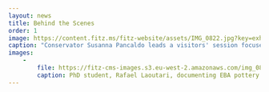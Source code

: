 ```yaml
---
layout: news
title: Behind the Scenes
order: 1
image: https://content.fitz.ms/fitz-website/assets/IMG_0822.jpg?key=exhibition
caption: "Conservator Susanna Pancaldo leads a visitors' session focused on Early Bronze Age artefacts from Cyprus, assisted by PhD student Rafael Laoutari (McDonald Institute for Archaeological Research, University of Cambridge) and Jack Stephenson, curatorial assistant."
images:
    -
        file: https://fitz-cms-images.s3.eu-west-2.amazonaws.com/img_0800.jpg
        caption: PhD student, Rafael Laoutari, documenting EBA pottery from Vounous, Cyprus.
---
```

